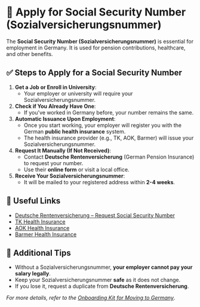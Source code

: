 # 🔢 Apply for Social Security Number (Sozialversicherungsnummer)

The **Social Security Number (Sozialversicherungsnummer)** is essential for employment in Germany. It is used for pension contributions, healthcare, and other benefits.

## ✅ Steps to Apply for a Social Security Number
1. **Get a Job or Enroll in University**:
   - Your employer or university will require your Sozialversicherungsnummer.
2. **Check if You Already Have One**:
   - If you've worked in Germany before, your number remains the same.
3. **Automatic Issuance Upon Employment**:
   - Once you start working, your employer will register you with the German **public health insurance** system.
   - The health insurance provider (e.g., TK, AOK, Barmer) will issue your Sozialversicherungsnummer.
4. **Request It Manually (If Not Received)**:
   - Contact **Deutsche Rentenversicherung** (German Pension Insurance) to request your number.
   - Use their **online form** or visit a local office.
5. **Receive Your Sozialversicherungsnummer**:
   - It will be mailed to your registered address within **2-4 weeks**.

## 📌 Useful Links
- [Deutsche Rentenversicherung – Request Social Security Number](https://www.deutsche-rentenversicherung.de/)
- [TK Health Insurance](https://www.tk.de/)
- [AOK Health Insurance](https://www.aok.de/)
- [Barmer Health Insurance](https://www.barmer.de/)

## 📜 Additional Tips
- Without a Sozialversicherungsnummer, **your employer cannot pay your salary legally**.
- Keep your Sozialversicherungsnummer **safe** as it does not change.
- If you lose it, request a duplicate from **Deutsche Rentenversicherung**.

_For more details, refer to the [Onboarding Kit for Moving to Germany](../Germany_Onboarding_Kit.md)_.
